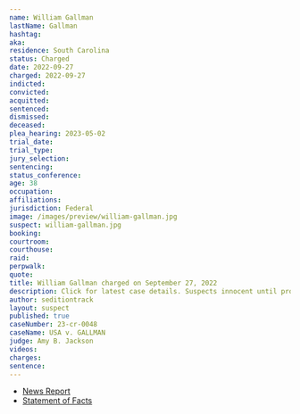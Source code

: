 ```yaml
---
name: William Gallman
lastName: Gallman
hashtag:
aka:
residence: South Carolina
status: Charged
date: 2022-09-27
charged: 2022-09-27
indicted:
convicted:
acquitted:
sentenced:
dismissed:
deceased:
plea_hearing: 2023-05-02
trial_date:
trial_type:
jury_selection:
sentencing:
status_conference:
age: 38
occupation:
affiliations:
jurisdiction: Federal
image: /images/preview/william-gallman.jpg
suspect: william-gallman.jpg
booking:
courtroom:
courthouse:
raid:
perpwalk:
quote:
title: William Gallman charged on September 27, 2022
description: Click for latest case details. Suspects innocent until proven guilty.
author: seditiontrack
layout: suspect
published: true
caseNumber: 23-cr-0048
caseName: USA v. GALLMAN
judge: Amy B. Jackson
videos:
charges:
sentence:
---
```

- [News Report](https://www.thestate.com/news/local/crime/article267161521.html)
- [Statement of Facts](https://extremism.gwu.edu/sites/g/files/zaxdzs2191/f/William%20Gallman%20Joei%20Gallman%20and%20Alan%20Culbertson%20Statement%20of%20Facts.pdf)
